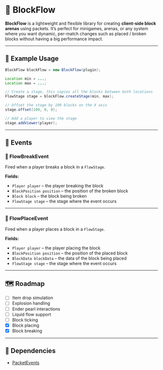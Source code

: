 # 🧱 BlockFlow

**BlockFlow** is a lightweight and flexible library for creating **client-side block arenas** using packets. It’s perfect for minigames, arenas, or any system where you want dynamic, per-match changes such as placed / broken blocks without having a big performance impact.

---

## 🚀 Example Usage

```java
BlockFlow blockFlow = new BlockFlow(plugin);

Location min = ...;
Location max = ...;

// Create a stage, this copies all the blocks between both locations
FlowStage stage = blockFlow.createStage(min, max);

// Offset the stage by 100 blocks on the X axis
stage.offset(100, 0, 0);

// Add a player to view the stage
stage.addViewer(player);
```

---

## 📢 Events

### 🔨 FlowBreakEvent

Fired when a player breaks a block in a `FlowStage`.

**Fields:**
- `Player player` – the player breaking the block
- `BlockPosition position` – the position of the broken block
- `Block block` – the block being broken
- `FlowStage stage` – the stage where the event occurs

---

### 🧱 FlowPlaceEvent

Fired when a player places a block in a `FlowStage`.

**Fields:**
- `Player player` – the player placing the block
- `BlockPosition position` – the position of the placed block
- `BlockData blockData` – the data of the block being placed
- `FlowStage stage` – the stage where the event occurs

---

## 🗺️ Roadmap

- [ ] Item drop simulation
- [ ] Explosion handling
- [ ] Ender pearl interactions
- [ ] Liquid flow support
- [ ] Block ticking
- [x] Block placing
- [x] Block breaking

---

## 📄 Dependencies
- [PacketEvents](https://github.com/retrooper/packetevents)
